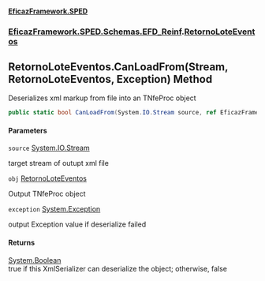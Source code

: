 #### [EficazFramework.SPED](EficazFrameworkSPED.md 'EficazFramework SPED')
### [EficazFramework.SPED.Schemas.EFD_Reinf](EficazFramework.SPED.Schemas.EFD_Reinf.md 'EficazFramework.SPED.Schemas.EFD_Reinf').[RetornoLoteEventos](EficazFramework.SPED.Schemas.EFD_Reinf/RetornoLoteEventos.md 'EficazFramework.SPED.Schemas.EFD_Reinf.RetornoLoteEventos')

## RetornoLoteEventos.CanLoadFrom(Stream, RetornoLoteEventos, Exception) Method

Deserializes xml markup from file into an TNfeProc object

```csharp
public static bool CanLoadFrom(System.IO.Stream source, ref EficazFramework.SPED.Schemas.EFD_Reinf.RetornoLoteEventos obj, ref System.Exception exception);
```
#### Parameters

<a name='EficazFramework.SPED.Schemas.EFD_Reinf.RetornoLoteEventos.CanLoadFrom(System.IO.Stream,EficazFramework.SPED.Schemas.EFD_Reinf.RetornoLoteEventos,System.Exception).source'></a>

`source` [System.IO.Stream](https://docs.microsoft.com/en-us/dotnet/api/System.IO.Stream 'System.IO.Stream')

target stream of outupt xml file

<a name='EficazFramework.SPED.Schemas.EFD_Reinf.RetornoLoteEventos.CanLoadFrom(System.IO.Stream,EficazFramework.SPED.Schemas.EFD_Reinf.RetornoLoteEventos,System.Exception).obj'></a>

`obj` [RetornoLoteEventos](EficazFramework.SPED.Schemas.EFD_Reinf/RetornoLoteEventos.md 'EficazFramework.SPED.Schemas.EFD_Reinf.RetornoLoteEventos')

Output TNfeProc object

<a name='EficazFramework.SPED.Schemas.EFD_Reinf.RetornoLoteEventos.CanLoadFrom(System.IO.Stream,EficazFramework.SPED.Schemas.EFD_Reinf.RetornoLoteEventos,System.Exception).exception'></a>

`exception` [System.Exception](https://docs.microsoft.com/en-us/dotnet/api/System.Exception 'System.Exception')

output Exception value if deserialize failed

#### Returns
[System.Boolean](https://docs.microsoft.com/en-us/dotnet/api/System.Boolean 'System.Boolean')  
true if this XmlSerializer can deserialize the object; otherwise, false